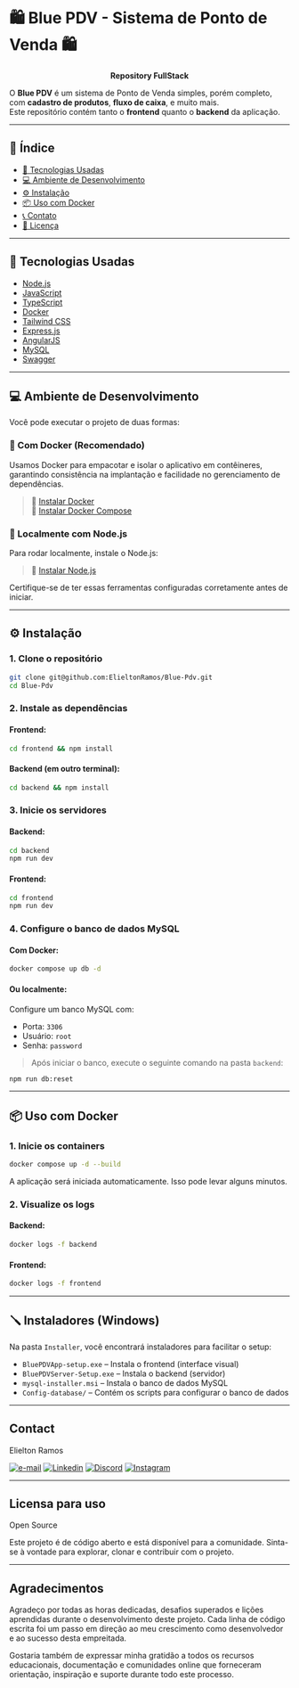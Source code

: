 
# 🛍️ Blue PDV - Sistema de Ponto de Venda 🛍️

<p align="center"><strong>Repository FullStack</strong></p>

O **Blue PDV** é um sistema de Ponto de Venda simples, porém completo, com **cadastro de produtos**, **fluxo de caixa**, e muito mais.  
Este repositório contém tanto o **frontend** quanto o **backend** da aplicação.

---

## 📑 Índice

- [🚀 Tecnologias Usadas](#-tecnologias-usadas)
- [💻 Ambiente de Desenvolvimento](#-ambiente-de-desenvolvimento)
- [⚙️ Instalação](#-instalação)
- [📦 Uso com Docker](#-uso-com-docker)
- [📞 Contato](#-contato)
- [📄 Licença](#-licença)

---

## 🚀 Tecnologias Usadas

- [Node.js](https://nodejs.org/en/docs)
- [JavaScript](https://developer.mozilla.org/pt-BR/docs/Web/JavaScript)
- [TypeScript](https://www.typescriptlang.org/)
- [Docker](https://www.docker.com/get-started/)
- [Tailwind CSS](https://tailwindcss.com/)
- [Express.js](https://expressjs.com/pt-br/)
- [AngularJS]()
- [MySQL]()
- [Swagger]()

---

## 💻 Ambiente de Desenvolvimento

Você pode executar o projeto de duas formas:

### 🔹 Com Docker (Recomendado)

Usamos Docker para empacotar e isolar o aplicativo em contêineres, garantindo consistência na implantação e facilidade no gerenciamento de dependências.

> 🔗 [Instalar Docker](https://docs.docker.com/engine/install/ubuntu/)  
> 🔗 [Instalar Docker Compose](https://docs.docker.com/compose/install/)

### 🔹 Localmente com Node.js

Para rodar localmente, instale o Node.js:

> 🔗 [Instalar Node.js](https://nodejs.org/en/download/package-manager)

Certifique-se de ter essas ferramentas configuradas corretamente antes de iniciar.

---

## ⚙️ Instalação

### 1. Clone o repositório

```bash
git clone git@github.com:ElieltonRamos/Blue-Pdv.git
cd Blue-Pdv
```

### 2. Instale as dependências

#### Frontend:

```bash
cd frontend && npm install
```

#### Backend (em outro terminal):

```bash
cd backend && npm install
```

### 3. Inicie os servidores

#### Backend:

```bash
cd backend
npm run dev
```

#### Frontend:

```bash
cd frontend
npm run dev
```

### 4. Configure o banco de dados MySQL

#### Com Docker:

```bash
docker compose up db -d
```

#### Ou localmente:

Configure um banco MySQL com:
- Porta: `3306`
- Usuário: `root`
- Senha: `password`

> Após iniciar o banco, execute o seguinte comando na pasta `backend`:

```bash
npm run db:reset
```

---

## 📦 Uso com Docker

### 1. Inicie os containers

```bash
docker compose up -d --build
```

A aplicação será iniciada automaticamente. Isso pode levar alguns minutos.

### 2. Visualize os logs

#### Backend:

```bash
docker logs -f backend
```

#### Frontend:

```bash
docker logs -f frontend
```

---

## 🪛 Instaladores (Windows)

Na pasta `Installer`, você encontrará instaladores para facilitar o setup:

- `BluePDVApp-setup.exe` – Instala o frontend (interface visual)
- `BluePDVServer-Setup.exe` – Instala o backend (servidor)
- `mysql-installer.msi` – Instala o banco de dados MySQL
- `Config-database/` – Contém os scripts para configurar o banco de dados

---

## Contact

Elielton Ramos

[![e-mail](https://img.shields.io/badge/Gmail-D14836?style=for-the-badge&logo=gmail&logoColor=white)](mailto:elieltonramos14@gmail.com)
[![Linkedin](https://img.shields.io/badge/LinkedIn-0077B5?style=for-the-badge&logo=linkedin&logoColor=white)](https://www.linkedin.com/in/elielton-ramos/)
[![Discord](https://img.shields.io/badge/Discord-5865F2?style=for-the-badge&logo=discord&logoColor=white)](elielton6554)
[![Instagram](https://img.shields.io/badge/Instagram-E4405F?style=for-the-badge&logo=instagram&logoColor=white)](https://www.instagram.com/elieltonramos08/)

---

## Licensa para uso

Open Source

Este projeto é de código aberto e está disponível para a comunidade. Sinta-se à vontade para explorar, clonar e contribuir com o projeto.

---

## Agradecimentos

Agradeço por todas as horas dedicadas, desafios superados e lições aprendidas durante o desenvolvimento deste projeto. Cada linha de código escrita foi um passo em direção ao meu crescimento como desenvolvedor e ao sucesso desta empreitada.

Gostaria também de expressar minha gratidão a todos os recursos educacionais, documentação e comunidades online que forneceram orientação, inspiração e suporte durante todo este processo.
